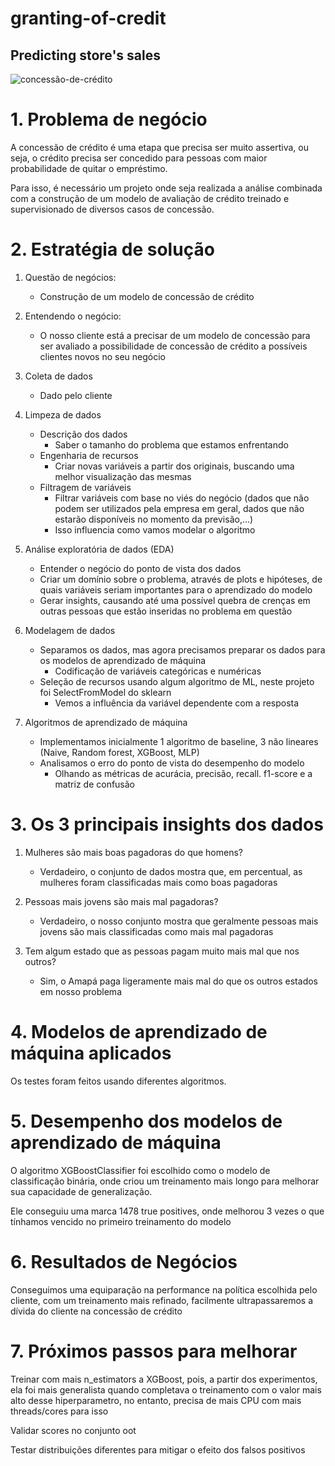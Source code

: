 # granting-of-credit


## Predicting store's sales

![concessão-de-crédito](https://user-images.githubusercontent.com/72039442/213340033-fc0f04c2-634b-41c3-a34a-a62efa9ce055.png)

# 1. Problema de negócio

A concessão de crédito é uma etapa que precisa ser muito assertiva, ou seja, o crédito precisa ser concedido para pessoas com maior probabilidade de quitar o empréstimo.

Para isso, é necessário um projeto onde seja realizada a análise combinada com a construção de um modelo de avaliação de crédito treinado e supervisionado de diversos casos de concessão.

# 2. Estratégia de solução

1. Questão de negócios:
    - Construção de um modelo de concessão de crédito

2. Entendendo o negócio:
    - O nosso cliente está a precisar de um modelo de concessão para ser avaliado a possibilidade de concessão de crédito a possíveis clientes novos no seu negócio

3. Coleta de dados
    - Dado pelo cliente

4. Limpeza de dados
    - Descrição dos dados
      - Saber o tamanho do problema que estamos enfrentando
    - Engenharia de recursos
      - Criar novas variáveis a partir dos originais, buscando uma melhor visualização das mesmas
    - Filtragem de variáveis
      - Filtrar variáveis com base no viés do negócio (dados que não podem ser utilizados pela empresa em geral, dados que não estarão disponíveis no momento da previsão,...)
      - Isso influencia como vamos modelar o algoritmo

5. Análise exploratória de dados (EDA)
    - Entender o negócio do ponto de vista dos dados
    - Criar um domínio sobre o problema, através de plots e hipóteses, de quais variáveis seriam importantes para o aprendizado do modelo 
    - Gerar insights, causando até uma possível quebra de crenças em outras pessoas que estão inseridas no problema em questão

6. Modelagem de dados
    - Separamos os dados, mas agora precisamos preparar os dados para os modelos de aprendizado de máquina
        - Codificação de variáveis categóricas e numéricas
    - Seleção de recursos usando algum algoritmo de ML, neste projeto foi SelectFromModel do sklearn
        - Vemos a influência da variável dependente com a resposta

7. Algoritmos de aprendizado de máquina
    - Implementamos inicialmente 1 algoritmo de baseline, 3 não lineares (Naive, Random forest, XGBoost, MLP)
    - Analisamos o erro do ponto de vista do desempenho do modelo
        - Olhando as métricas de acurácia, precisão, recall. f1-score e a matriz de confusão


# 3. Os 3 principais insights dos dados
  1. Mulheres são mais boas pagadoras do que homens?
     - Verdadeiro, o conjunto de dados mostra que, em percentual, as mulheres foram classificadas mais como boas pagadoras

  2. Pessoas mais jovens são mais mal pagadoras?
     - Verdadeiro, o nosso conjunto mostra que geralmente pessoas mais jovens são mais classificadas como mais mal pagadoras

  3. Tem algum estado que as pessoas pagam muito mais mal que nos outros?
     - Sim, o Amapá paga ligeramente mais mal do que os outros estados em nosso problema

# 4. Modelos de aprendizado de máquina aplicados
  Os testes foram feitos usando diferentes algoritmos.

# 5. Desempenho dos modelos de aprendizado de máquina
  O algoritmo XGBoostClassifier foi escolhido como o modelo de classificação binária, onde criou um treinamento mais longo para melhorar sua capacidade de generalização.
  
  Ele conseguiu uma marca 1478 true positives, onde melhorou 3 vezes o que tínhamos vencido no primeiro treinamento do modelo


# 6. Resultados de Negócios
  Conseguimos uma equiparação na performance na política escolhida pelo cliente, com um treinamento mais refinado, facilmente ultrapassaremos a dívida do cliente na concessão de crédito

# 7. Próximos passos para melhorar
 Treinar com mais n_estimators a XGBoost, pois, a partir dos experimentos, ela foi mais generalista quando completava o treinamento com o valor mais alto desse hiperparametro, no entanto, precisa de mais CPU com mais threads/cores para isso
 
 Validar scores no conjunto oot
 
 Testar distribuições diferentes para mitigar o efeito dos falsos positivos

